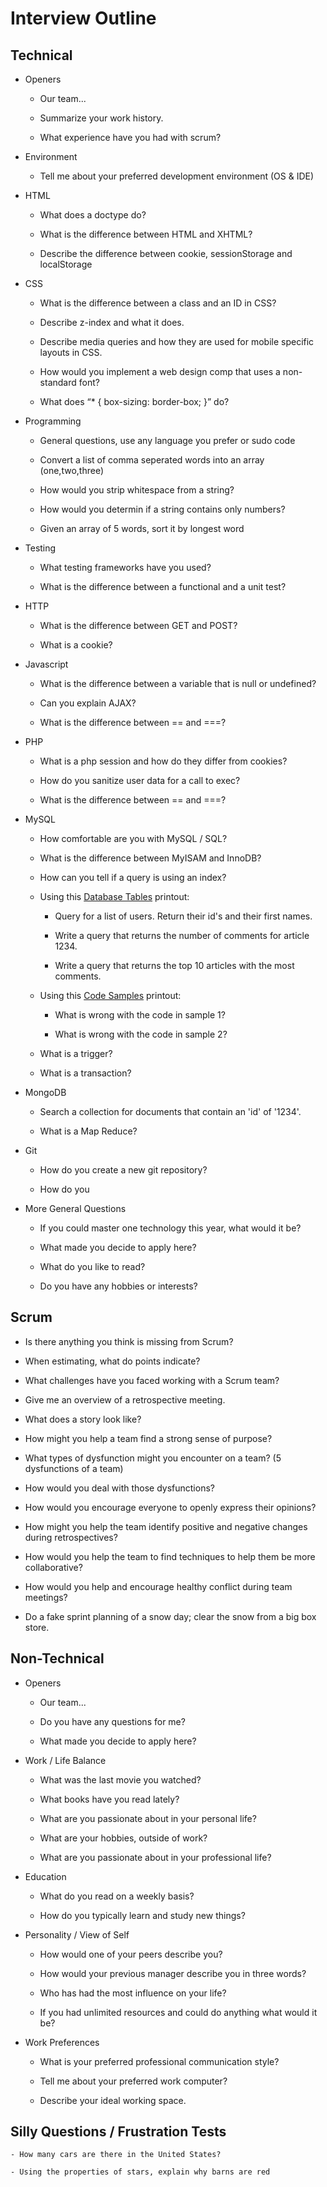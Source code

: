 # Interview Outline

## Technical

- Openers

	- Our team...

	- Summarize your work history.

	- What experience have you had with scrum?

- Environment

	- Tell me about your preferred development environment (OS & IDE)

- HTML

	- What does a doctype do?

	- What is the difference between HTML and XHTML?

	- Describe the difference between cookie, sessionStorage and localStorage

- CSS

	- What is the difference between a class and an ID in CSS?

	- Describe z-index and what it does.

	- Describe media queries and how they are used for mobile specific layouts in CSS.

	- How would you implement a web design comp that uses a non-standard font?

	- What does “* { box-sizing: border-box; }” do?

- Programming

	- General questions, use any language you prefer or sudo code

	- Convert a list of comma seperated words into an array (one,two,three)

	- How would you strip whitespace from a string?

	- How would you determin if a string contains only numbers?

	- Given an array of 5 words, sort it by longest word

- Testing

	- What testing frameworks have you used?

	- What is the difference between a functional and a unit test?

- HTTP

	- What is the difference between GET and POST?

	- What is a cookie?

- Javascript

	- What is the difference between a variable that is null or undefined?

	- Can you explain AJAX?

	- What is the difference between == and ===?

- PHP

	- What is a php session and how do they differ from cookies?

	- How do you sanitize user data for a call to exec?

	- What is the difference between == and ===?

- MySQL

	- How comfortable are you with MySQL / SQL?

	- What is the difference between MyISAM and InnoDB?

	- How can you tell if a query is using an index?

	- Using this [Database Tables](DatabaseTables.md) printout:

		- Query for a list of users.  Return their id's and their first names.

		- Write a query that returns the number of comments for article 1234.

		- Write a query that returns the top 10 articles with the most comments.

	- Using this [Code Samples](CodeSamples.md) printout:

		- What is wrong with the code in sample 1?

		- What is wrong with the code in sample 2?

	- What is a trigger?

	- What is a transaction?

- MongoDB

	- Search a collection for documents that contain an 'id' of '1234'.

	- What is a Map Reduce?

- Git

   - How do you create a new git repository?

   - How do you 

- More General Questions

	- If you could master one technology this year, what would it be?

	- What made you decide to apply here?

	- What do you like to read?

	- Do you have any hobbies or interests?

## Scrum
	
- Is there anything you think is missing from Scrum?

- When estimating, what do points indicate?

- What challenges have you faced working with a Scrum team?

- Give me an overview of a retrospective meeting.

- What does a story look like?

- How might you help a team find a strong sense of purpose?

- What types of dysfunction might you encounter on a team? (5 dysfunctions of a team)

- How would you deal with those dysfunctions?

- How would you encourage everyone to openly express their opinions?

- How might you help the team identify positive and negative changes during retrospectives?

- How would you help the team to find techniques to help them be more collaborative?

- How would you help and encourage healthy conflict during team meetings?

- Do a fake sprint planning of a snow day; clear the snow from a big box store.

## Non-Technical

- Openers

	- Our team...

	- Do you have any questions for me?

	- What made you decide to apply here?

- Work / Life Balance

	- What was the last movie you watched?

	- What books have you read lately?

	- What are you passionate about in your personal life?

	- What are your hobbies, outside of work?

	- What are you passionate about in your professional life?

- Education

	- What do you read on a weekly basis?

	- How do you typically learn and study new things?

- Personality / View of Self

	- How would one of your peers describe you?

	- How would your previous manager describe you in three words?

	- Who has had the most influence on your life?

	- If you had unlimited resources and could do anything what would it be?

- Work Preferences

	- What is your preferred professional communication style?

	- Tell me about your preferred work computer?

	- Describe your ideal working space.

## Silly Questions / Frustration Tests

	- How many cars are there in the United States?

	- Using the properties of stars, explain why barns are red